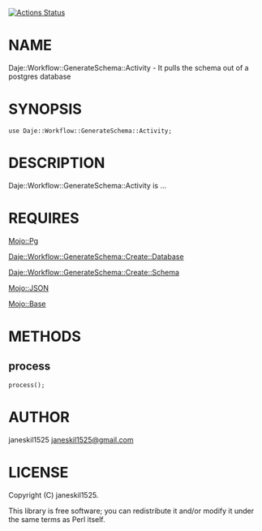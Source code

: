 [![Actions Status](https://github.com/janeskil1525/Daje-Workflow-GenerateSchema-Activity/actions/workflows/test.yml/badge.svg)](https://github.com/janeskil1525/Daje-Workflow-GenerateSchema-Activity/actions)
# NAME

Daje::Workflow::GenerateSchema::Activity - It pulls the schema out of a postgres database

# SYNOPSIS

    use Daje::Workflow::GenerateSchema::Activity;

# DESCRIPTION

Daje::Workflow::GenerateSchema::Activity is ...

# REQUIRES

[Mojo::Pg](https://metacpan.org/pod/Mojo%3A%3APg) 

[Daje::Workflow::GenerateSchema::Create::Database](https://metacpan.org/pod/Daje%3A%3AWorkflow%3A%3AGenerateSchema%3A%3ACreate%3A%3ADatabase) 

[Daje::Workflow::GenerateSchema::Create::Schema](https://metacpan.org/pod/Daje%3A%3AWorkflow%3A%3AGenerateSchema%3A%3ACreate%3A%3ASchema) 

[Mojo::JSON](https://metacpan.org/pod/Mojo%3A%3AJSON) 

[Mojo::Base](https://metacpan.org/pod/Mojo%3A%3ABase) 

# METHODS

## process

    process();

# AUTHOR

janeskil1525 <janeskil1525@gmail.com>

# LICENSE

Copyright (C) janeskil1525.

This library is free software; you can redistribute it and/or modify
it under the same terms as Perl itself.
